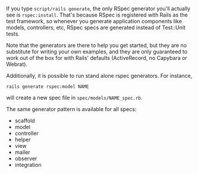 If you type `script/rails generate`, the only RSpec generator you'll actually see
is `rspec:install`. That's because RSpec is registered with Rails as the test
framework, so whenever you generate application components like models,
controllers, etc, RSpec specs are generated instead of Test::Unit tests.

Note that the generators are there to help you get started, but they are no
substitute for writing your own examples, and they are only guaranteed to work
out of the box for with Rails' defaults (ActiveRecord, no Capybara or Webrat).

Additionally, it is possible to run stand alone rspec generators. For instance, 

    rails generate rspec:model NAME 

will create a new spec file in `spec/models/NAME_spec.rb`.
 
The same generator pattern is available for all specs:

* scaffold 
* model 
* controller 
* helper 
* view
* mailer 
* observer 
* integration 
